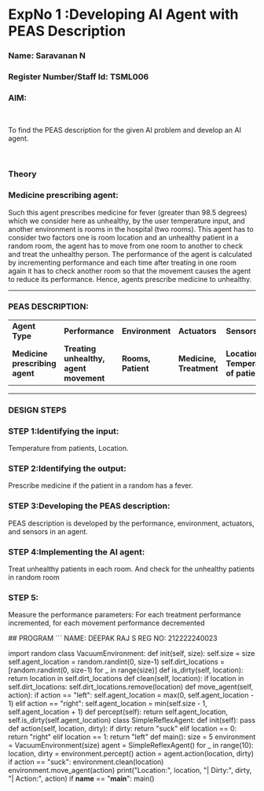 <h1>ExpNo 1 :Developing AI Agent with PEAS Description</h1>
<h3>Name: Saravanan N</h3>
<h3>Register Number/Staff Id: TSML006</h3>


<h3>AIM:</h3>
<br>
<p>To find the PEAS description for the given AI problem and develop an AI agent.</p>
<br>
<h3>Theory</h3>
<h3>Medicine prescribing agent:</h3>
<p>Such this agent prescribes medicine for fever (greater than 98.5 degrees) which we consider here as unhealthy, by the user temperature input, and another environment is rooms in the hospital (two rooms). This agent has to consider two factors one is room location and an unhealthy patient in a random room, the agent has to move from one room to another to check and treat the unhealthy person. The performance of the agent is calculated by incrementing performance and each time after treating in one room again it has to check another room so that the movement causes the agent to reduce its performance. Hence, agents prescribe medicine to unhealthy.</p>
<hr>
<h3>PEAS DESCRIPTION:</h3>
<table>
  <tr>
    <td><strong>Agent Type</strong></td>
    <td><strong>Performance</strong></td>
     <td><strong>Environment</strong></td>
    <td><strong>Actuators</strong></td>
    <td><strong>Sensors</strong></td>
  </tr>
    <tr>
    <td><strong>Medicine prescribing agent</strong></td>
    <td><strong>Treating unhealthy, agent movement</strong></td>
     <td><strong>Rooms, Patient</strong></td>
    <td><strong>Medicine, Treatment</strong></td>
    <td><strong>Location, Temperature of patient</strong></td>
  </tr>
</table>
<hr>
<H3>DESIGN STEPS</H3>
<h3>STEP 1:Identifying the input:</h3>
<p>Temperature from patients, Location.</p>
<h3>STEP 2:Identifying the output:</h3>
<p>Prescribe medicine if the patient in a random has a fever.</p>
<h3>STEP 3:Developing the PEAS description:</h3>
<p>PEAS description is developed by the performance, environment, actuators, and sensors in an agent.</p>
<h3>STEP 4:Implementing the AI agent:</h3>
<p>Treat unhealthy patients in each room. And check for the unhealthy patients in random room</p>
<h3>STEP 5:</h3>
<p>Measure the performance parameters: For each treatment performance incremented, for each movement performance decremented</p>
## PROGRAM
```
NAME: DEEPAK RAJ S
REG NO: 212222240023

import random
class VacuumEnvironment:
    def init(self, size):
        self.size = size
        self.agent_location = random.randint(0, size-1)
        self.dirt_locations = [random.randint(0, size-1) for _ in range(size)]
    def is_dirty(self, location):
        return location in self.dirt_locations
    def clean(self, location):
        if location in self.dirt_locations:
            self.dirt_locations.remove(location)
    def move_agent(self, action):
        if action == "left":
            self.agent_location = max(0, self.agent_location - 1)
        elif action == "right":
            self.agent_location = min(self.size - 1, self.agent_location + 1)
    def percept(self):
        return self.agent_location, self.is_dirty(self.agent_location)
class SimpleReflexAgent:
    def init(self):
        pass
    def action(self, location, dirty):
        if dirty:
            return "suck"
        elif location == 0:
            return "right"
        elif location == 1:
            return "left"
def main():
    size = 5
    environment = VacuumEnvironment(size)
    agent = SimpleReflexAgent()
    for _ in range(10):
        location, dirty = environment.percept()
        action = agent.action(location, dirty)
        if action == "suck":
            environment.clean(location)
        environment.move_agent(action)
        print("Location:", location, "| Dirty:", dirty, "| Action:", action)
if __name__ == "__main__":
    main()
```

